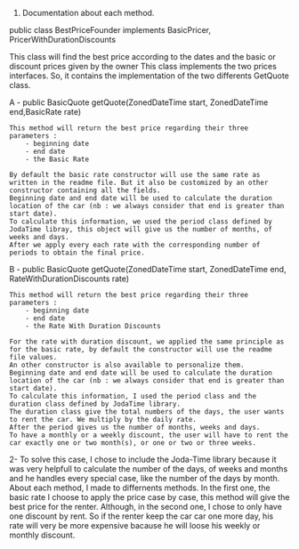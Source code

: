 1. Documentation about each method.

public class BestPriceFounder 
implements BasicPricer, PricerWithDurationDiscounts

This class will find the best price according to the dates and the basic or discount prices given by the owner
This class implements the two prices interfaces. So, it contains the implementation of the two differents GetQuote class. 

A - public BasicQuote getQuote(ZonedDateTime start, ZonedDateTime end,BasicRate rate)
 	
 	This method will return the best price regarding their three parameters :
 		- beginning date
 		- end date
 		- the Basic Rate
 		
 	By default the basic rate constructor will use the same rate as written in the readme file. But it also be customized by an other constructor containing all the fields.
 	Beginning date and end date will be used to calculate the duration location of the car (nb : we always consider that end is greater than start date).
 	To calculate this information, we used the period class defined by JodaTime libray, this object will give us the number of months, of weeks and days. 
 	After we apply every each rate with the corresponding number of periods to obtain the final price.

B - public BasicQuote getQuote(ZonedDateTime start, ZonedDateTime end, RateWithDurationDiscounts rate)
 	
 	This method will return the best price regarding their three parameters :
 		- beginning date
 		- end date
 		- the Rate With Duration Discounts
 		
 	For the rate with duration discount, we applied the same principle as for the basic rate, by default the constructor will use the readme file values. 
 	An other constructor is also available to personalize them.
 	Beginning date and end date will be used to calculate the duration location of the car (nb : we always consider that end is greater than start date).
 	To calculate this information, I used the period class and the duration class defined by JodaTime library. 
 	The duration class give the total numbers of the days, the user wants to rent the car. We multiply by the daily rate.
 	After the period gives us the number of months, weeks and days. 
 	To have a monthly or a weekly discount, the user will have to rent the car exactly one or two month(s), or one or two or three weeks. 
 	
 	
 	
 2- To solve this case, I chose to include the Joda-Time library because it was very helpfull to calculate the number of the days, of weeks and months and he handles every special case, like the number of the days by month. 
 	About each method, I made to differnents methods. In the first one, the basic rate I choose to apply the price case by case, this method will give the best price for the 	renter. Although, in the second one, I chose to only have one discount by rent. So if the renter keep the car car one more day, his rate will very be more expensive bacause he will loose his weekly or monthly discount. 
 	 
 	